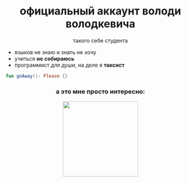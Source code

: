 
<h1 align="center">официальный аккаунт володи володкевича</h1>
<p align="center">такого себе студента</p>
<ul>
  <li>языков не знаю и знать не хочу</li>
  <li>учиться <b>не собираюсь</b></li>
  <li>программист <i>для души</i>, на деле я <b>таксист</b></li>
</ul>

```kotlin
fun goAway(): Please {}
```

<h3 align="center">а это мне просто интересно:</h3>
<a href="https://github.com/hhhannahmmmontana?tab=repositories">
  <p align="center">
    <img height="200" src="https://github-readme-stats.vercel.app/api/top-langs/?username=hhhannahmmmontana&show_icons=true&theme=radical&layout=compact"></img>
  </p>
</a>
